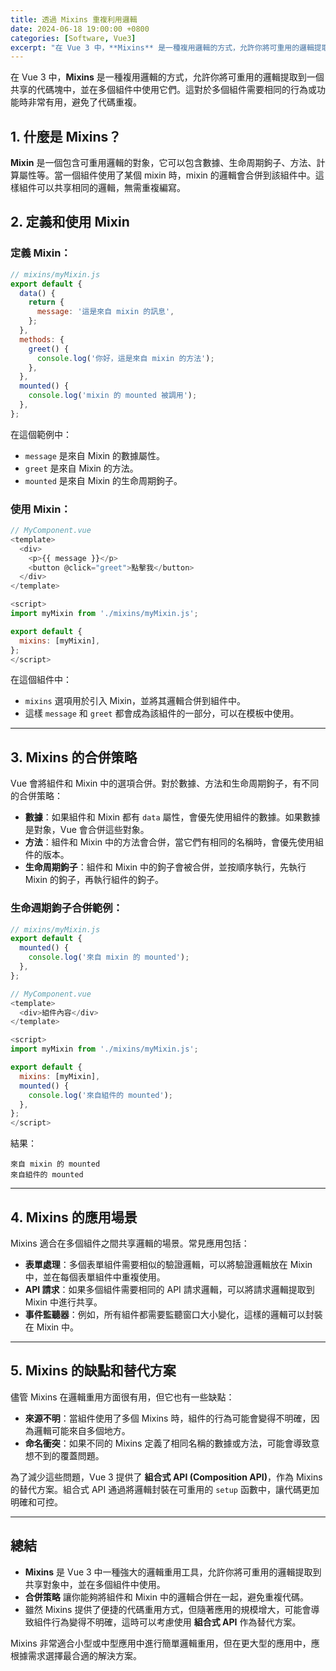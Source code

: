 ```yaml
---
title: 透過 Mixins 重複利用邏輯
date: 2024-06-18 19:00:00 +0800
categories: [Software, Vue3]
excerpt: "在 Vue 3 中，**Mixins** 是一種複用邏輯的方式，允許你將可重用的邏輯提取到一個共享的代碼塊中，並在多個組件中使用它們。這對於多個組件需要相同的行為或功能時非常有用，避免了代碼重複"
---
```


在 Vue 3 中，**Mixins** 是一種複用邏輯的方式，允許你將可重用的邏輯提取到一個共享的代碼塊中，並在多個組件中使用它們。這對於多個組件需要相同的行為或功能時非常有用，避免了代碼重複。

## 1. **什麼是 Mixins？**

**Mixin** 是一個包含可重用邏輯的對象，它可以包含數據、生命周期鉤子、方法、計算屬性等。當一個組件使用了某個 mixin 時，mixin 的邏輯會合併到該組件中。這樣組件可以共享相同的邏輯，無需重複編寫。

## 2. **定義和使用 Mixin**

### 定義 Mixin：

```javascript
// mixins/myMixin.js
export default {
  data() {
    return {
      message: '這是來自 mixin 的訊息',
    };
  },
  methods: {
    greet() {
      console.log('你好，這是來自 mixin 的方法');
    },
  },
  mounted() {
    console.log('mixin 的 mounted 被調用');
  },
};
```

在這個範例中：
- `message` 是來自 Mixin 的數據屬性。
- `greet` 是來自 Mixin 的方法。
- `mounted` 是來自 Mixin 的生命周期鉤子。

### 使用 Mixin：

```javascript
// MyComponent.vue
<template>
  <div>
    <p>{{ message }}</p>
    <button @click="greet">點擊我</button>
  </div>
</template>

<script>
import myMixin from './mixins/myMixin.js';

export default {
  mixins: [myMixin],
};
</script>
```

在這個組件中：
- `mixins` 選項用於引入 Mixin，並將其邏輯合併到組件中。
- 這樣 `message` 和 `greet` 都會成為該組件的一部分，可以在模板中使用。

---

## 3. **Mixins 的合併策略**

Vue 會將組件和 Mixin 中的選項合併。對於數據、方法和生命周期鉤子，有不同的合併策略：

- **數據**：如果組件和 Mixin 都有 `data` 屬性，會優先使用組件的數據。如果數據是對象，Vue 會合併這些對象。
- **方法**：組件和 Mixin 中的方法會合併，當它們有相同的名稱時，會優先使用組件的版本。
- **生命周期鉤子**：組件和 Mixin 中的鉤子會被合併，並按順序執行，先執行 Mixin 的鉤子，再執行組件的鉤子。

### 生命週期鉤子合併範例：

```javascript
// mixins/myMixin.js
export default {
  mounted() {
    console.log('來自 mixin 的 mounted');
  },
};
```

```javascript
// MyComponent.vue
<template>
  <div>組件內容</div>
</template>

<script>
import myMixin from './mixins/myMixin.js';

export default {
  mixins: [myMixin],
  mounted() {
    console.log('來自組件的 mounted');
  },
};
</script>
```

結果：
```
來自 mixin 的 mounted
來自組件的 mounted
```

---

## 4. **Mixins 的應用場景**

Mixins 適合在多個組件之間共享邏輯的場景。常見應用包括：

- **表單處理**：多個表單組件需要相似的驗證邏輯，可以將驗證邏輯放在 Mixin 中，並在每個表單組件中重複使用。
- **API 請求**：如果多個組件需要相同的 API 請求邏輯，可以將請求邏輯提取到 Mixin 中進行共享。
- **事件監聽器**：例如，所有組件都需要監聽窗口大小變化，這樣的邏輯可以封裝在 Mixin 中。

---

## 5. **Mixins 的缺點和替代方案**

儘管 Mixins 在邏輯重用方面很有用，但它也有一些缺點：

- **來源不明**：當組件使用了多個 Mixins 時，組件的行為可能會變得不明確，因為邏輯可能來自多個地方。
- **命名衝突**：如果不同的 Mixins 定義了相同名稱的數據或方法，可能會導致意想不到的覆蓋問題。

為了減少這些問題，Vue 3 提供了 **組合式 API (Composition API)**，作為 Mixins 的替代方案。組合式 API 通過將邏輯封裝在可重用的 `setup` 函數中，讓代碼更加明確和可控。

---

## 總結

- **Mixins** 是 Vue 3 中一種強大的邏輯重用工具，允許你將可重用的邏輯提取到共享對象中，並在多個組件中使用。
- **合併策略** 讓你能夠將組件和 Mixin 中的邏輯合併在一起，避免重複代碼。
- 雖然 Mixins 提供了便捷的代碼重用方式，但隨著應用的規模增大，可能會導致組件行為變得不明確，這時可以考慮使用 **組合式 API** 作為替代方案。

Mixins 非常適合小型或中型應用中進行簡單邏輯重用，但在更大型的應用中，應根據需求選擇最合適的解決方案。
